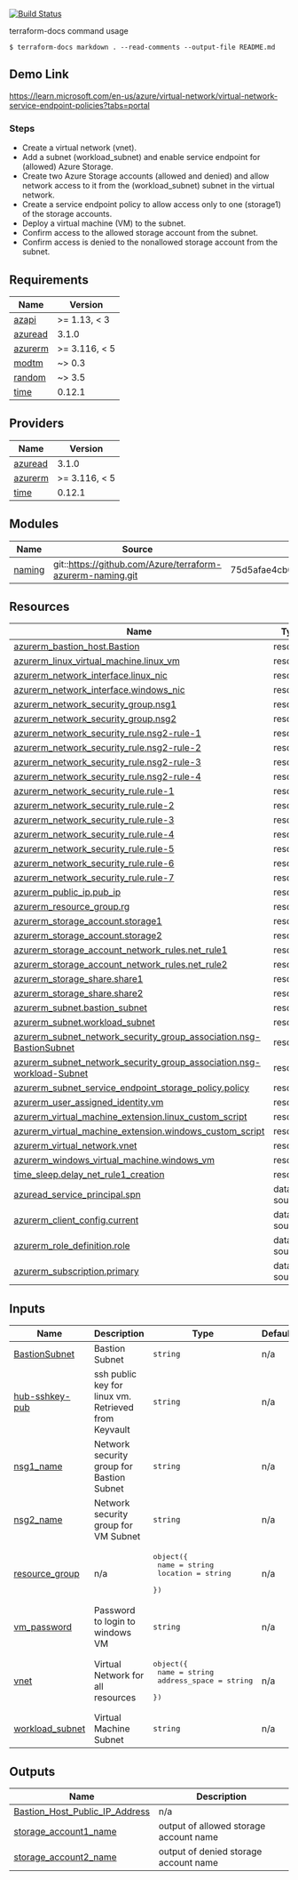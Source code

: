 [![Build Status](https://dev.azure.com/MosesOwaseye/azure-104-terraform-projects/_apis/build/status%2FDeploy%20Pipelines?branchName=main&jobName=apply)](https://dev.azure.com/MosesOwaseye/azure-104-terraform-projects/_build/latest?definitionId=24&branchName=main)

terraform-docs command usage
``` 
$ terraform-docs markdown . --read-comments --output-file README.md
```
## Demo Link
https://learn.microsoft.com/en-us/azure/virtual-network/virtual-network-service-endpoint-policies?tabs=portal

### Steps
- Create a virtual network (vnet).
- Add a subnet (workload_subnet) and enable service endpoint for (allowed) Azure Storage.
- Create two Azure Storage accounts (allowed and denied) and allow network access to it from the (workload_subnet) subnet in the virtual network.
- Create a service endpoint policy to allow access only to one (storage1) of the storage accounts.
- Deploy a virtual machine (VM) to the subnet.
- Confirm access to the allowed storage account from the subnet.
- Confirm access is denied to the nonallowed storage account from the subnet.

<!-- BEGIN_TF_DOCS -->
## Requirements

| Name | Version |
|------|---------|
| <a name="requirement_azapi"></a> [azapi](#requirement\_azapi) | >= 1.13, < 3 |
| <a name="requirement_azuread"></a> [azuread](#requirement\_azuread) | 3.1.0 |
| <a name="requirement_azurerm"></a> [azurerm](#requirement\_azurerm) | >= 3.116, < 5 |
| <a name="requirement_modtm"></a> [modtm](#requirement\_modtm) | ~> 0.3 |
| <a name="requirement_random"></a> [random](#requirement\_random) | ~> 3.5 |
| <a name="requirement_time"></a> [time](#requirement\_time) | 0.12.1 |

## Providers

| Name | Version |
|------|---------|
| <a name="provider_azuread"></a> [azuread](#provider\_azuread) | 3.1.0 |
| <a name="provider_azurerm"></a> [azurerm](#provider\_azurerm) | >= 3.116, < 5 |
| <a name="provider_time"></a> [time](#provider\_time) | 0.12.1 |

## Modules

| Name | Source | Version |
|------|--------|---------|
| <a name="module_naming"></a> [naming](#module\_naming) | git::https://github.com/Azure/terraform-azurerm-naming.git | 75d5afae4cb01f4446025e81f76af6b60c1f927b |

## Resources

| Name | Type |
|------|------|
| [azurerm_bastion_host.Bastion](https://registry.terraform.io/providers/hashicorp/azurerm/latest/docs/resources/bastion_host) | resource |
| [azurerm_linux_virtual_machine.linux_vm](https://registry.terraform.io/providers/hashicorp/azurerm/latest/docs/resources/linux_virtual_machine) | resource |
| [azurerm_network_interface.linux_nic](https://registry.terraform.io/providers/hashicorp/azurerm/latest/docs/resources/network_interface) | resource |
| [azurerm_network_interface.windows_nic](https://registry.terraform.io/providers/hashicorp/azurerm/latest/docs/resources/network_interface) | resource |
| [azurerm_network_security_group.nsg1](https://registry.terraform.io/providers/hashicorp/azurerm/latest/docs/resources/network_security_group) | resource |
| [azurerm_network_security_group.nsg2](https://registry.terraform.io/providers/hashicorp/azurerm/latest/docs/resources/network_security_group) | resource |
| [azurerm_network_security_rule.nsg2-rule-1](https://registry.terraform.io/providers/hashicorp/azurerm/latest/docs/resources/network_security_rule) | resource |
| [azurerm_network_security_rule.nsg2-rule-2](https://registry.terraform.io/providers/hashicorp/azurerm/latest/docs/resources/network_security_rule) | resource |
| [azurerm_network_security_rule.nsg2-rule-3](https://registry.terraform.io/providers/hashicorp/azurerm/latest/docs/resources/network_security_rule) | resource |
| [azurerm_network_security_rule.nsg2-rule-4](https://registry.terraform.io/providers/hashicorp/azurerm/latest/docs/resources/network_security_rule) | resource |
| [azurerm_network_security_rule.rule-1](https://registry.terraform.io/providers/hashicorp/azurerm/latest/docs/resources/network_security_rule) | resource |
| [azurerm_network_security_rule.rule-2](https://registry.terraform.io/providers/hashicorp/azurerm/latest/docs/resources/network_security_rule) | resource |
| [azurerm_network_security_rule.rule-3](https://registry.terraform.io/providers/hashicorp/azurerm/latest/docs/resources/network_security_rule) | resource |
| [azurerm_network_security_rule.rule-4](https://registry.terraform.io/providers/hashicorp/azurerm/latest/docs/resources/network_security_rule) | resource |
| [azurerm_network_security_rule.rule-5](https://registry.terraform.io/providers/hashicorp/azurerm/latest/docs/resources/network_security_rule) | resource |
| [azurerm_network_security_rule.rule-6](https://registry.terraform.io/providers/hashicorp/azurerm/latest/docs/resources/network_security_rule) | resource |
| [azurerm_network_security_rule.rule-7](https://registry.terraform.io/providers/hashicorp/azurerm/latest/docs/resources/network_security_rule) | resource |
| [azurerm_public_ip.pub_ip](https://registry.terraform.io/providers/hashicorp/azurerm/latest/docs/resources/public_ip) | resource |
| [azurerm_resource_group.rg](https://registry.terraform.io/providers/hashicorp/azurerm/latest/docs/resources/resource_group) | resource |
| [azurerm_storage_account.storage1](https://registry.terraform.io/providers/hashicorp/azurerm/latest/docs/resources/storage_account) | resource |
| [azurerm_storage_account.storage2](https://registry.terraform.io/providers/hashicorp/azurerm/latest/docs/resources/storage_account) | resource |
| [azurerm_storage_account_network_rules.net_rule1](https://registry.terraform.io/providers/hashicorp/azurerm/latest/docs/resources/storage_account_network_rules) | resource |
| [azurerm_storage_account_network_rules.net_rule2](https://registry.terraform.io/providers/hashicorp/azurerm/latest/docs/resources/storage_account_network_rules) | resource |
| [azurerm_storage_share.share1](https://registry.terraform.io/providers/hashicorp/azurerm/latest/docs/resources/storage_share) | resource |
| [azurerm_storage_share.share2](https://registry.terraform.io/providers/hashicorp/azurerm/latest/docs/resources/storage_share) | resource |
| [azurerm_subnet.bastion_subnet](https://registry.terraform.io/providers/hashicorp/azurerm/latest/docs/resources/subnet) | resource |
| [azurerm_subnet.workload_subnet](https://registry.terraform.io/providers/hashicorp/azurerm/latest/docs/resources/subnet) | resource |
| [azurerm_subnet_network_security_group_association.nsg-BastionSubnet](https://registry.terraform.io/providers/hashicorp/azurerm/latest/docs/resources/subnet_network_security_group_association) | resource |
| [azurerm_subnet_network_security_group_association.nsg-workload-Subnet](https://registry.terraform.io/providers/hashicorp/azurerm/latest/docs/resources/subnet_network_security_group_association) | resource |
| [azurerm_subnet_service_endpoint_storage_policy.policy](https://registry.terraform.io/providers/hashicorp/azurerm/latest/docs/resources/subnet_service_endpoint_storage_policy) | resource |
| [azurerm_user_assigned_identity.vm](https://registry.terraform.io/providers/hashicorp/azurerm/latest/docs/resources/user_assigned_identity) | resource |
| [azurerm_virtual_machine_extension.linux_custom_script](https://registry.terraform.io/providers/hashicorp/azurerm/latest/docs/resources/virtual_machine_extension) | resource |
| [azurerm_virtual_machine_extension.windows_custom_script](https://registry.terraform.io/providers/hashicorp/azurerm/latest/docs/resources/virtual_machine_extension) | resource |
| [azurerm_virtual_network.vnet](https://registry.terraform.io/providers/hashicorp/azurerm/latest/docs/resources/virtual_network) | resource |
| [azurerm_windows_virtual_machine.windows_vm](https://registry.terraform.io/providers/hashicorp/azurerm/latest/docs/resources/windows_virtual_machine) | resource |
| [time_sleep.delay_net_rule1_creation](https://registry.terraform.io/providers/hashicorp/time/0.12.1/docs/resources/sleep) | resource |
| [azuread_service_principal.spn](https://registry.terraform.io/providers/hashicorp/azuread/3.1.0/docs/data-sources/service_principal) | data source |
| [azurerm_client_config.current](https://registry.terraform.io/providers/hashicorp/azurerm/latest/docs/data-sources/client_config) | data source |
| [azurerm_role_definition.role](https://registry.terraform.io/providers/hashicorp/azurerm/latest/docs/data-sources/role_definition) | data source |
| [azurerm_subscription.primary](https://registry.terraform.io/providers/hashicorp/azurerm/latest/docs/data-sources/subscription) | data source |

## Inputs

| Name | Description | Type | Default | Required |
|------|-------------|------|---------|:--------:|
| <a name="input_BastionSubnet"></a> [BastionSubnet](#input\_BastionSubnet) | Bastion Subnet | `string` | n/a | yes |
| <a name="input_hub-sshkey-pub"></a> [hub-sshkey-pub](#input\_hub-sshkey-pub) | ssh public key for linux vm. Retrieved from Keyvault | `string` | n/a | yes |
| <a name="input_nsg1_name"></a> [nsg1\_name](#input\_nsg1\_name) | Network security group for Bastion Subnet | `string` | n/a | yes |
| <a name="input_nsg2_name"></a> [nsg2\_name](#input\_nsg2\_name) | Network security group for VM Subnet | `string` | n/a | yes |
| <a name="input_resource_group"></a> [resource\_group](#input\_resource\_group) | n/a | <pre>object({<br/>    name     = string<br/>    location = string<br/>  })</pre> | n/a | yes |
| <a name="input_vm_password"></a> [vm\_password](#input\_vm\_password) | Password to login to windows VM | `string` | n/a | yes |
| <a name="input_vnet"></a> [vnet](#input\_vnet) | Virtual Network for all resources | <pre>object({<br/>    name          = string<br/>    address_space = string<br/>  })</pre> | n/a | yes |
| <a name="input_workload_subnet"></a> [workload\_subnet](#input\_workload\_subnet) | Virtual Machine Subnet | `string` | n/a | yes |

## Outputs

| Name | Description |
|------|-------------|
| <a name="output_Bastion_Host_Public_IP_Address"></a> [Bastion\_Host\_Public\_IP\_Address](#output\_Bastion\_Host\_Public\_IP\_Address) | n/a |
| <a name="output_storage_account1_name"></a> [storage\_account1\_name](#output\_storage\_account1\_name) | output of allowed storage account name |
| <a name="output_storage_account2_name"></a> [storage\_account2\_name](#output\_storage\_account2\_name) | output of denied storage account name |
<!-- END_TF_DOCS -->
